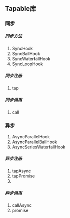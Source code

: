 ## Tapable库
### 同步
##### 同步方法
1. SyncHook
2. SyncBailHook
3. SyncWaterfallHook
4. SyncLoopHook
##### 同步注册
1. tap

##### 同步调用
1. call


### 异步
1. AsyncParallelHook
2. AsyncParallelBailHook
3. AsyncSeriesWaterfallHook

##### 异步注册
1. tapAsync
2. tapPromise
3. 

##### 异步调用
1. callAsync
2. promise
